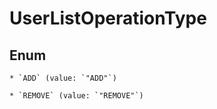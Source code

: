 
# UserListOperationType

## Enum


    * `ADD` (value: `"ADD"`)

    * `REMOVE` (value: `"REMOVE"`)



